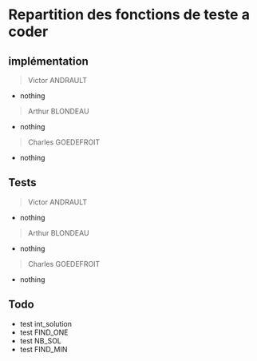 # Repartition des fonctions de teste a coder

## implémentation

> Victor ANDRAULT

- nothing

> Arthur BLONDEAU

- nothing

> Charles GOEDEFROIT

- nothing

## Tests

> Victor ANDRAULT

- nothing

> Arthur BLONDEAU

- nothing

> Charles GOEDEFROIT

- nothing

## Todo

- test int_solution
- test FIND_ONE
- test NB_SOL
- test FIND_MIN
